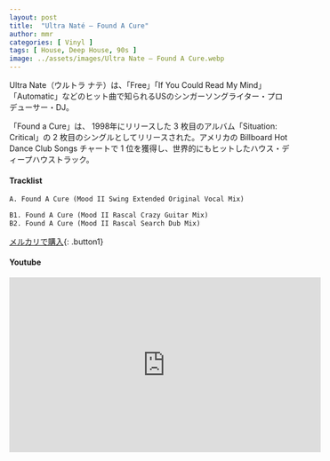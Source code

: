 ```yaml
---
layout: post
title:  "Ultra Naté – Found A Cure"
author: mmr
categories: [ Vinyl ]
tags: [ House, Deep House, 90s ]
image: ../assets/images/Ultra Nate – Found A Cure.webp
---
```


Ultra Nate（ウルトラ ナテ）は、「Free」「If You Could Read My Mind」「Automatic」などのヒット曲で知られるUSのシンガーソングライター・プロデューサー・DJ。

「Found a Cure」は、 1998年にリリースした 3 枚目のアルバム「Situation: Critical」の 2 枚目のシングルとしてリリースされた。アメリカの Billboard Hot Dance Club Songs チャートで 1 位を獲得し、世界的にもヒットしたハウス・ディープハウストラック。

#### Tracklist
```md
A. Found A Cure (Mood II Swing Extended Original Vocal Mix)

B1. Found A Cure (Mood II Rascal Crazy Guitar Mix)
B2. Found A Cure (Mood II Rascal Search Dub Mix)
```

[メルカリで購入](https://jp.mercari.com/item/m27873360575?afid=6142608987){: .button1}

#### Youtube 
<iframe width="560" height="315" src="https://www.youtube.com/embed/OIX2le106Ms?si=CRRoo58LRCfsLnBA" title="YouTube video player" frameborder="0" allow="accelerometer; autoplay; clipboard-write; encrypted-media; gyroscope; picture-in-picture; web-share" referrerpolicy="strict-origin-when-cross-origin" allowfullscreen></iframe>